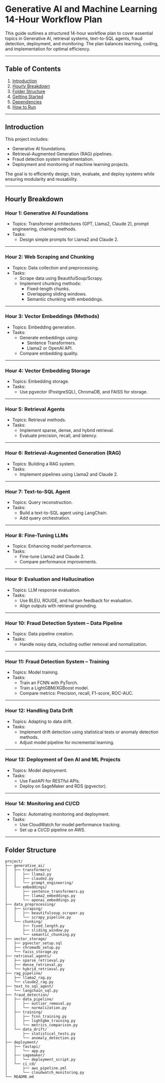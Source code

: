 # Generative AI and Machine Learning 14-Hour Workflow Plan

This guide outlines a structured 14-hour workflow plan to cover essential topics in Generative AI, retrieval systems, text-to-SQL agents, fraud detection, deployment, and monitoring. The plan balances learning, coding, and implementation for optimal efficiency.

---

## Table of Contents
1. [Introduction](#introduction)
2. [Hourly Breakdown](#hourly-breakdown)
3. [Folder Structure](#folder-structure)
4. [Getting Started](#getting-started)
5. [Dependencies](#dependencies)
6. [How to Run](#how-to-run)

---

## Introduction

This project includes:
- Generative AI foundations.
- Retrieval-Augmented Generation (RAG) pipelines.
- Fraud detection system implementation.
- Deployment and monitoring of machine learning projects.

The goal is to efficiently design, train, evaluate, and deploy systems while ensuring modularity and reusability.

---

## Hourly Breakdown

### **Hour 1: Generative AI Foundations**
- Topics: Transformer architectures (GPT, Llama2, Claude 2), prompt engineering, chaining methods.
- Tasks:
  - Design simple prompts for Llama2 and Claude 2.

---

### **Hour 2: Web Scraping and Chunking**
- Topics: Data collection and preprocessing.
- Tasks:
  - Scrape data using BeautifulSoup/Scrapy.
  - Implement chunking methods:
    - Fixed-length chunks.
    - Overlapping sliding windows.
    - Semantic chunking with embeddings.

---

### **Hour 3: Vector Embeddings (Methods)**
- Topics: Embedding generation.
- Tasks:
  - Generate embeddings using:
    - Sentence Transformers.
    - Llama2 or OpenAI API.
  - Compare embedding quality.

---

### **Hour 4: Vector Embedding Storage**
- Topics: Embedding storage.
- Tasks:
  - Use pgvector (PostgreSQL), ChromaDB, and FAISS for storage.

---

### **Hour 5: Retrieval Agents**
- Topics: Retrieval methods.
- Tasks:
  - Implement sparse, dense, and hybrid retrieval.
  - Evaluate precision, recall, and latency.

---

### **Hour 6: Retrieval-Augmented Generation (RAG)**
- Topics: Building a RAG system.
- Tasks:
  - Implement pipelines using Llama2 and Claude 2.

---

### **Hour 7: Text-to-SQL Agent**
- Topics: Query reconstruction.
- Tasks:
  - Build a text-to-SQL agent using LangChain.
  - Add query orchestration.

---

### **Hour 8: Fine-Tuning LLMs**
- Topics: Enhancing model performance.
- Tasks:
  - Fine-tune Llama2 and Claude 2.
  - Compare performance improvements.

---

### **Hour 9: Evaluation and Hallucination**
- Topics: LLM response evaluation.
- Tasks:
  - Use BLEU, ROUGE, and human feedback for evaluation.
  - Align outputs with retrieval grounding.

---

### **Hour 10: Fraud Detection System – Data Pipeline**
- Topics: Data pipeline creation.
- Tasks:
  - Handle noisy data, including outlier removal and normalization.

---

### **Hour 11: Fraud Detection System – Training**
- Topics: Model training.
- Tasks:
  - Train an FCNN with PyTorch.
  - Train a LightGBM/XGBoost model.
  - Compare metrics: Precision, recall, F1-score, ROC-AUC.

---

### **Hour 12: Handling Data Drift**
- Topics: Adapting to data drift.
- Tasks:
  - Implement drift detection using statistical tests or anomaly detection methods.
  - Adjust model pipeline for incremental learning.

---

### **Hour 13: Deployment of Gen AI and ML Projects**
- Topics: Model deployment.
- Tasks:
  - Use FastAPI for RESTful APIs.
  - Deploy on SageMaker and RDS (pgvector).

---

### **Hour 14: Monitoring and CI/CD**
- Topics: Automating monitoring and deployment.
- Tasks:
  - Use CloudWatch for model performance tracking.
  - Set up a CI/CD pipeline on AWS.

---

## Folder Structure

```plaintext
project/
├── generative_ai/
│   ├── transformers/
│   │   ├── llama2.py
│   │   ├── claude2.py
│   │   └── prompt_engineering/
│   └── embeddings/
│       ├── sentence_transformers.py
│       ├── llama2_embeddings.py
│       └── openai_embeddings.py
├── data_preprocessing/
│   ├── scraping/
│   │   ├── beautifulsoup_scraper.py
│   │   └── scrapy_pipeline.py
│   └── chunking/
│       ├── fixed_length.py
│       ├── sliding_window.py
│       └── semantic_chunking.py
├── vector_storage/
│   ├── pgvector_setup.sql
│   ├── chromadb_setup.py
│   └── faiss_storage.py
├── retrieval_agents/
│   ├── sparse_retrieval.py
│   ├── dense_retrieval.py
│   └── hybrid_retrieval.py
├── rag_pipeline/
│   ├── llama2_rag.py
│   └── claude2_rag.py
├── text_to_sql_agent/
│   └── langchain_sql.py
├── fraud_detection/
│   ├── data_pipeline/
│   │   ├── outlier_removal.py
│   │   └── normalization.py
│   ├── training/
│   │   ├── fcnn_training.py
│   │   ├── lightgbm_training.py
│   │   └── metrics_comparison.py
│   └── data_drift/
│       ├── statistical_tests.py
│       └── anomaly_detection.py
├── deployment/
│   ├── fastapi/
│   │   └── app.py
│   ├── sagemaker/
│   │   └── deployment_script.py
│   └── ci_cd/
│       ├── aws_pipeline.yml
│       └── cloudwatch_monitoring.py
└── README.md
